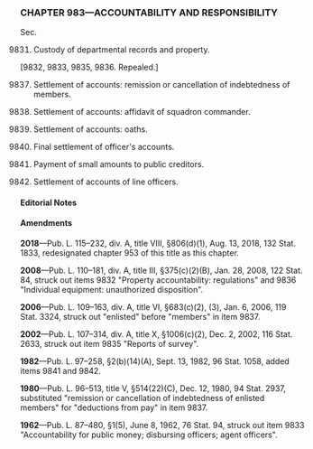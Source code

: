 ### **CHAPTER 983—ACCOUNTABILITY AND RESPONSIBILITY** ###

Sec.

9831. Custody of departmental records and property.

[9832, 9833, 9835, 9836. Repealed.]

9837. Settlement of accounts: remission or cancellation of indebtedness of members.

9838. Settlement of accounts: affidavit of squadron commander.

9839. Settlement of accounts: oaths.

9840. Final settlement of officer's accounts.

9841. Payment of small amounts to public creditors.

9842. Settlement of accounts of line officers.

#### **Editorial Notes** ####

#### Amendments ####

**2018**—Pub. L. 115–232, div. A, title VIII, §806(d)(1), Aug. 13, 2018, 132 Stat. 1833, redesignated chapter 953 of this title as this chapter.

**2008**—Pub. L. 110–181, div. A, title III, §375(c)(2)(B), Jan. 28, 2008, 122 Stat. 84, struck out items 9832 "Property accountability: regulations" and 9836 "Individual equipment: unauthorized disposition".

**2006**—Pub. L. 109–163, div. A, title VI, §683(c)(2), (3), Jan. 6, 2006, 119 Stat. 3324, struck out "enlisted" before "members" in item 9837.

**2002**—Pub. L. 107–314, div. A, title X, §1006(c)(2), Dec. 2, 2002, 116 Stat. 2633, struck out item 9835 "Reports of survey".

**1982**—Pub. L. 97–258, §2(b)(14)(A), Sept. 13, 1982, 96 Stat. 1058, added items 9841 and 9842.

**1980**—Pub. L. 96–513, title V, §514(22)(C), Dec. 12, 1980, 94 Stat. 2937, substituted "remission or cancellation of indebtedness of enlisted members" for "deductions from pay" in item 9837.

**1962**—Pub. L. 87–480, §1(5), June 8, 1962, 76 Stat. 94, struck out item 9833 "Accountability for public money; disbursing officers; agent officers".